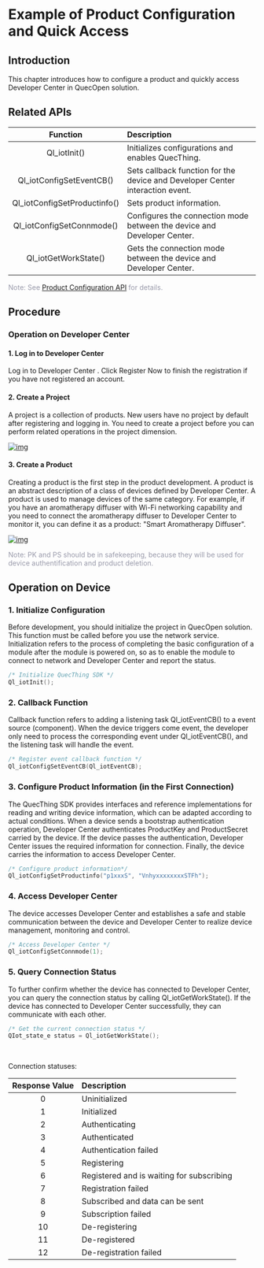 # Example of Product Configuration and Quick Access


## __Introduction__

This chapter introduces how to configure a product and quickly access Developer Center in QuecOpen solution.

## __Related APIs__

|           Function           | Description                                                  |
| :--------------------------: | :----------------------------------------------------------- |
|         Ql_iotInit()         | Initializes configurations and enables QuecThing.            |
|   Ql_iotConfigSetEventCB()   | Sets callback function for the device and Developer Center interaction event. |
| Ql_iotConfigSetProductinfo() | Sets product information.                                    |
|  Ql_iotConfigSetConnmode()   | Configures the connection mode between the device and Developer Center.   |
|     Ql_iotGetWorkState()     | Gets the connection mode between the device and Developer Center.         |

<font color=#999AAA >Note: See [Product Configuration API](/en/deviceDevelop/wifi/QuecOpen/api/wifi-quecopen-api-02.md) for details.</font>


## __Procedure__

### **Operation on Developer Center**

#### **1. Log in to Developer Center**

Log in to <a :href="toDevelopCenter(null, 'en')" target="_blank">Developer Center</a> . Click <a :href="toDevelopCenter('registerType', 'en')" target="_blank">Register Now</a> to finish the registration if you have not registered an account.

#### **2. Create a Project**

A project is a collection of products. New users have no project by default after registering and logging in. You need to create a project before you can perform related operations in the project dimension.

<a data-fancybox title="img" href="/en/deviceDevelop/wifi/QuecOpen/resource/Connect_cloud/Example-01.png">![img](/en/deviceDevelop/wifi/QuecOpen/resource/Connect_cloud/Example-01.png)</a>

#### 3. Create a Product

Creating a product is the first step in the product development. A product is an abstract description of a class of devices defined by Developer Center. A product is used to manage devices of the same category. For example, if you have an aromatherapy diffuser with Wi-Fi networking capability and you need to connect the aromatherapy diffuser to Developer Center to monitor it, you can define it as a product: "Smart Aromatherapy Diffuser".

<a data-fancybox title="img" href="/en/deviceDevelop/wifi/QuecOpen/resource/Connect_cloud/Example-02.png">![img](/en/deviceDevelop/wifi/QuecOpen/resource/Connect_cloud/Example-02.png)</a>

<font color=#999AAA >Note: PK and PS should be in safekeeping, because they will be used for device authentification and product deletion.</font>

## __Operation on Device__

### __1. Initialize Configuration__

Before development, you should initialize the project in QuecOpen solution. This function must be called before you use the network service. Initialization refers to the process of completing the basic configuration of a module after the module is powered on, so as to enable the module to connect to network and Developer Center and report the status.

```c
/* Initialize QuecThing SDK */
Ql_iotInit();
```

### __2. Callback Function__

Callback function refers to adding a listening task Ql_iotEventCB() to a event source (component). When the device triggers come event, the developer only need to process the corresponding event under Ql_iotEventCB(), and the listening task will handle the event. 

```c
/* Register event callback function */
Ql_iotConfigSetEventCB(Ql_iotEventCB);
```

### __3. Configure Product Information (in the First Connection)__

The QuecThing SDK provides interfaces and reference implementations for reading and writing device information, which can be adapted according to actual conditions. When a device sends a bootstrap authentication operation, Developer Center authenticates ProductKey and ProductSecret carried by the device. If the device passes the authentication, Developer Center issues the required information for connection. Finally, the device carries the information to access Developer Center.

```c
/* Configure product information*/
Ql_iotConfigSetProductinfo("p1xxxS", "VnhyxxxxxxxxSTFh");
```


### __4. Access Developer Center__

The device accesses Developer Center and establishes a safe and stable communication between the device and Developer Center to realize device management, monitoring and control.

 ```c
/* Access Developer Center */
Ql_iotConfigSetConnmode(1);
 ```

### __5. Query Connection Status__

To further confirm whether the device has connected to Developer Center, you can query the connection status by calling Ql_iotGetWorkState(). If the device has connected to Developer Center successfully, they can communicate with each other.

```c
/* Get the current connection status */
QIot_state_e status = Ql_iotGetWorkState();
```

<br>

Connection statuses:

| Response Value | Description                               |
| :------------: | :---------------------------------------- |
|       0        | Uninitialized                             |
|       1        | Initialized                               |
|       2        | Authenticating                            |
|       3        | Authenticated                             |
|       4        | Authentication failed                     |
|       5        | Registering                               |
|       6        | Registered and is waiting for subscribing |
|       7        | Registration failed                       |
|       8        | Subscribed and data can be sent           |
|       9        | Subscription failed                       |
|       10       | De-registering                            |
|       11       | De-registered                             |
|       12       | De-registration failed                    |

​      

  